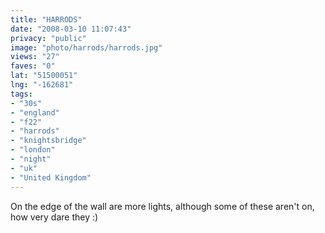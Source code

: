 ```yaml
---
title: "HARRODS"
date: "2008-03-10 11:07:43"
privacy: "public"
image: "photo/harrods/harrods.jpg"
views: "27"
faves: "0"
lat: "51500051"
lng: "-162681"
tags:
- "30s"
- "england"
- "f22"
- "harrods"
- "knightsbridge"
- "london"
- "night"
- "uk"
- "United Kingdom"
---
```

On the edge of the wall are more lights, although some of these aren't on, how very dare they :)
